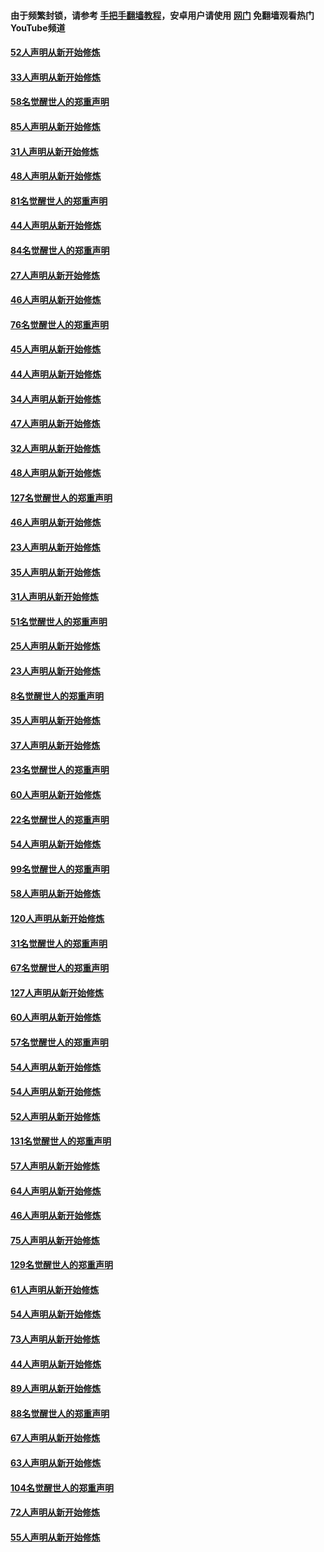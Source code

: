 #### 由于频繁封锁，请参考 [手把手翻墙教程](https://github.com/gfw-breaker/guides/wiki/)，安卓用户请使用 [网门](https://github.com/gfw-breaker/nogfw/blob/master/dl.md?t=03160200) 免翻墙观看热门YouTube频道 

#### [52人声明从新开始修炼](../pages/91/421846.md?t=03160200) 

#### [33人声明从新开始修炼](../pages/91/421804.md?t=03160200) 

#### [58名觉醒世人的郑重声明](../pages/91/421845.md?t=03160200) 

#### [85人声明从新开始修炼](../pages/91/421769.md?t=03160200) 

#### [31人声明从新开始修炼](../pages/91/421763.md?t=03160200) 

#### [48人声明从新开始修炼](../pages/91/421605.md?t=03160200) 

#### [81名觉醒世人的郑重声明](../pages/91/421656.md?t=03160200) 

#### [44人声明从新开始修炼](../pages/91/421544.md?t=03160200) 

#### [84名觉醒世人的郑重声明](../pages/91/421543.md?t=03160200) 

#### [27人声明从新开始修炼](../pages/91/421465.md?t=03160200) 

#### [46人声明从新开始修炼](../pages/91/421454.md?t=03160200) 

#### [76名觉醒世人的郑重声明](../pages/91/421453.md?t=03160200) 

#### [45人声明从新开始修炼](../pages/91/421452.md?t=03160200) 

#### [44人声明从新开始修炼](../pages/91/421422.md?t=03160200) 

#### [34人声明从新开始修炼](../pages/91/421322.md?t=03160200) 

#### [47人声明从新开始修炼](../pages/91/421264.md?t=03160200) 

#### [32人声明从新开始修炼](../pages/91/421225.md?t=03160200) 

#### [48人声明从新开始修炼](../pages/91/421202.md?t=03160200) 

#### [127名觉醒世人的郑重声明](../pages/91/421224.md?t=03160200) 

#### [46人声明从新开始修炼](../pages/91/421203.md?t=03160200) 

#### [23人声明从新开始修炼](../pages/91/421138.md?t=03160200) 

#### [35人声明从新开始修炼](../pages/91/421122.md?t=03160200) 

#### [31人声明从新开始修炼](../pages/91/421081.md?t=03160200) 

#### [51名觉醒世人的郑重声明](../pages/91/421080.md?t=03160200) 

#### [25人声明从新开始修炼](../pages/91/421020.md?t=03160200) 

#### [23人声明从新开始修炼](../pages/91/420884.md?t=03160200) 

#### [8名觉醒世人的郑重声明](../pages/91/420883.md?t=03160200) 

#### [35人声明从新开始修炼](../pages/91/420809.md?t=03160200) 

#### [37人声明从新开始修炼](../pages/91/420766.md?t=03160200) 

#### [23名觉醒世人的郑重声明](../pages/91/420765.md?t=03160200) 

#### [60人声明从新开始修炼](../pages/91/420727.md?t=03160200) 

#### [22名觉醒世人的郑重声明](../pages/91/420726.md?t=03160200) 

#### [54人声明从新开始修炼](../pages/91/420529.md?t=03160200) 

#### [99名觉醒世人的郑重声明](../pages/91/420528.md?t=03160200) 

#### [58人声明从新开始修炼](../pages/91/420198.md?t=03160200) 

#### [120人声明从新开始修炼](../pages/91/420141.md?t=03160200) 

#### [31名觉醒世人的郑重声明](../pages/91/420197.md?t=03160200) 

#### [67名觉醒世人的郑重声明](../pages/91/420140.md?t=03160200) 

#### [127人声明从新开始修炼](../pages/91/420082.md?t=03160200) 

#### [60人声明从新开始修炼](../pages/91/420081.md?t=03160200) 

#### [57名觉醒世人的郑重声明](../pages/91/420080.md?t=03160200) 

#### [54人声明从新开始修炼](../pages/91/419533.md?t=03160200) 

#### [54人声明从新开始修炼](../pages/91/419532.md?t=03160200) 

#### [52人声明从新开始修炼](../pages/91/419531.md?t=03160200) 

#### [131名觉醒世人的郑重声明](../pages/91/419530.md?t=03160200) 

#### [57人声明从新开始修炼](../pages/91/419430.md?t=03160200) 

#### [64人声明从新开始修炼](../pages/91/419429.md?t=03160200) 

#### [46人声明从新开始修炼](../pages/91/419428.md?t=03160200) 

#### [75人声明从新开始修炼](../pages/91/419427.md?t=03160200) 

#### [129名觉醒世人的郑重声明](../pages/91/419426.md?t=03160200) 

#### [61人声明从新开始修炼](../pages/91/419198.md?t=03160200) 

#### [54人声明从新开始修炼](../pages/91/419197.md?t=03160200) 

#### [73人声明从新开始修炼](../pages/91/419196.md?t=03160200) 

#### [44人声明从新开始修炼](../pages/91/419075.md?t=03160200) 

#### [89人声明从新开始修炼](../pages/91/419074.md?t=03160200) 

#### [88名觉醒世人的郑重声明](../pages/91/419195.md?t=03160200) 

#### [67人声明从新开始修炼](../pages/91/419073.md?t=03160200) 

#### [63人声明从新开始修炼](../pages/91/419072.md?t=03160200) 

#### [104名觉醒世人的郑重声明](../pages/91/419071.md?t=03160200) 

#### [72人声明从新开始修炼](../pages/91/418902.md?t=03160200) 

#### [55人声明从新开始修炼](../pages/91/418901.md?t=03160200) 

